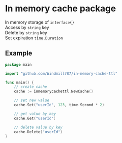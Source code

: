 # In memory cache package

In memory storage of `interface{}`\
Access by `string` key\
Delete by `string` key\
Set expiration `time.Duration`

## Example

```go
package main

import "github.com/Windmill787/in-memory-cache-ttl"

func main() {
    // create cache
    cache := inmemorycachettl.NewCache()

    // set new value
    cache.Set("userId", 123, time.Second * 2)

    // get value by key
    cache.Get("userId")

    // delete value by key
    cache.Delete("userId")
}

```
